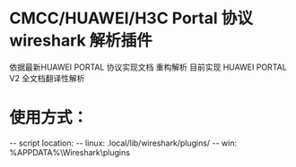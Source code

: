# CMCC/HUAWEI/H3C Portal 协议 wireshark 解析插件

依据最新HUAWEI PORTAL 协议实现文档 重构解析
目前实现 HUAWEI PORTAL V2 全文档翻译性解析


# 使用方式：
-- script location:
-- linux: .local/lib/wireshark/plugins/
-- win: %APPDATA%\Wireshark\plugins
